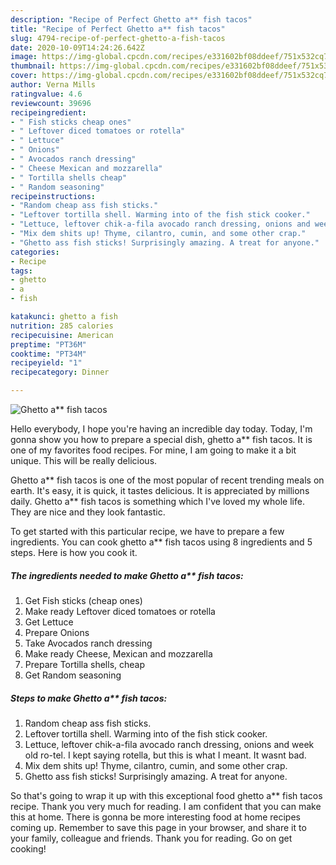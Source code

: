 ```yaml
---
description: "Recipe of Perfect Ghetto a** fish tacos"
title: "Recipe of Perfect Ghetto a** fish tacos"
slug: 4794-recipe-of-perfect-ghetto-a-fish-tacos
date: 2020-10-09T14:24:26.642Z
image: https://img-global.cpcdn.com/recipes/e331602bf08ddeef/751x532cq70/ghetto-a-fish-tacos-recipe-main-photo.jpg
thumbnail: https://img-global.cpcdn.com/recipes/e331602bf08ddeef/751x532cq70/ghetto-a-fish-tacos-recipe-main-photo.jpg
cover: https://img-global.cpcdn.com/recipes/e331602bf08ddeef/751x532cq70/ghetto-a-fish-tacos-recipe-main-photo.jpg
author: Verna Mills
ratingvalue: 4.6
reviewcount: 39696
recipeingredient:
- " Fish sticks cheap ones"
- " Leftover diced tomatoes or rotella"
- " Lettuce"
- " Onions"
- " Avocados ranch dressing"
- " Cheese Mexican and mozzarella"
- " Tortilla shells cheap"
- " Random seasoning"
recipeinstructions:
- "Random cheap ass fish sticks."
- "Leftover tortilla shell. Warming into of the fish stick cooker."
- "Lettuce, leftover chik-a-fila avocado ranch dressing, onions and week old ro-tel. I kept saying rotella, but this is what I meant. It wasnt bad."
- "Mix dem shits up! Thyme, cilantro, cumin, and some other crap."
- "Ghetto ass fish sticks! Surprisingly amazing. A treat for anyone."
categories:
- Recipe
tags:
- ghetto
- a
- fish

katakunci: ghetto a fish 
nutrition: 285 calories
recipecuisine: American
preptime: "PT36M"
cooktime: "PT34M"
recipeyield: "1"
recipecategory: Dinner

---
```



![Ghetto a** fish tacos](https://img-global.cpcdn.com/recipes/e331602bf08ddeef/751x532cq70/ghetto-a-fish-tacos-recipe-main-photo.jpg)

Hello everybody, I hope you're having an incredible day today. Today, I'm gonna show you how to prepare a special dish, ghetto a** fish tacos. It is one of my favorites food recipes. For mine, I am going to make it a bit unique. This will be really delicious.

Ghetto a** fish tacos is one of the most popular of recent trending meals on earth. It's easy, it is quick, it tastes delicious. It is appreciated by millions daily. Ghetto a** fish tacos is something which I've loved my whole life. They are nice and they look fantastic.




To get started with this particular recipe, we have to prepare a few ingredients. You can cook ghetto a** fish tacos using 8 ingredients and 5 steps. Here is how you cook it.

<!--inarticleads1-->

##### The ingredients needed to make Ghetto a** fish tacos:

1. Get  Fish sticks (cheap ones)
1. Make ready  Leftover diced tomatoes or rotella
1. Get  Lettuce
1. Prepare  Onions
1. Take  Avocados ranch dressing
1. Make ready  Cheese, Mexican and mozzarella
1. Prepare  Tortilla shells, cheap
1. Get  Random seasoning




<!--inarticleads2-->

##### Steps to make Ghetto a** fish tacos:

1. Random cheap ass fish sticks.
1. Leftover tortilla shell. Warming into of the fish stick cooker.
1. Lettuce, leftover chik-a-fila avocado ranch dressing, onions and week old ro-tel. I kept saying rotella, but this is what I meant. It wasnt bad.
1. Mix dem shits up! Thyme, cilantro, cumin, and some other crap.
1. Ghetto ass fish sticks! Surprisingly amazing. A treat for anyone.




So that's going to wrap it up with this exceptional food ghetto a** fish tacos recipe. Thank you very much for reading. I am confident that you can make this at home. There is gonna be more interesting food at home recipes coming up. Remember to save this page in your browser, and share it to your family, colleague and friends. Thank you for reading. Go on get cooking!
